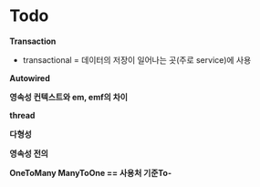 # Todo

**Transaction**
* transactional = 데이터의 저장이 일어나는 곳(주로 service)에 사용

**Autowired**

**영속성 컨텍스트와 em, emf의 차이**

**thread**

**다형성**

**영속성 전의**

**OneToMany ManyToOne == 사용처 기준To-**